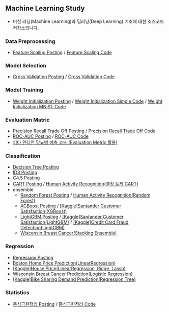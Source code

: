 ## Machine Learning Study

* 머신 러닝(Machine Learning)과 딥러닝(Deep Learning) 기초에 대한 소스코드 저장소입니다.

### Data Preprocessing

* [Feature Scaling Posting](https://deeppago.tistory.com/78) / [Feature Scaling Code](/scikit-learn/Feature_Scaling.ipynb)

### Model Selection

* [Cross Validation Posting](https://deeppago.tistory.com/77) / [Cross Validation Code](/scikit-learn/Cross_Validation.ipynb)

### Model Training

* [Weight Initialization Posting](https://deeppago.tistory.com/50?category=1251611) / [Weight Initialization Simple Code](/weight_initialization/weight_initialization(simple_test).ipynb) / [Weight Initialization MNIST Code](/weight_initialization/weight_initialization(feat%20MNIST).ipynb)

### Evaluation Matric

* [Precision Recall Trade Off Posting](https://deeppago.tistory.com/79#c4.1) / [Precision Recall Trade Off Code](/evaluation_metric/Precision_Recall_Trade-off.ipynb)
* [ROC-AUC Posting](https://deeppago.tistory.com/79#c6) / [ROC-AUC Code](/evaluation_metric/ROC_AUC.ipynb)
* [피마 인디언 당뇨병 예측 코드 (Evaluation Metric 활용)](/evaluation_metric/피마%20인디언%20당뇨병%20예측(Evaluation%20Metric%20활용).ipynb)

### Classification

* [Decision Tree Posting](https://deeppago.tistory.com/25?category=1251895)
* [ID3 Posting](https://deeppago.tistory.com/80)
* [C4.5 Posting](https://deeppago.tistory.com/81)
* [CART Posting](https://deeppago.tistory.com/82) / [Human Activity Recognition(결정 트리 CART)](/classification/Human%20Activity%20Recognition(결정%20트리%20CART).ipynb)
* ensemble
    * [Random Forest Posting](https://deeppago.tistory.com/26) / [Human Activity Recognition(Random Forest)](/classification/Human%20Activity%20Recognition(Random%20Forest).ipynb)
    * [XGBoost Posting](https://deeppago.tistory.com/28?category=1252113) / [[Kaggle]Santander Customer Satisfaction(XGBoost)](/classification/Santander_Customer_Satisfaction(XGBoost).ipynb)
    * [LightGBM Posting](https://deeppago.tistory.com/29?category=1252113) / [[Kaggle]Santander Customer Satisfaction(LightGBM)](/classification/Santander_Customer_Satisfaction(LightGBM).ipynb) / [[Kaggle]Credit Card Fraud Detection(LightGBM)](/classification/Credit%20Card%20Fraud%20Detection%5BLightGBM%5D.ipynb)
    * [Wisconsin Breast Cancer(Stacking Ensemble)](/classification/Wisconsin%20Breast%20Cancer(Stacking%20Ensemble).ipynb)

### Regression
* [Regression Posting](https://deeppago.tistory.com/83)
* [Boston Home Price Prediction(LinearRegression)](/regression/%20Boston%20Home%20Price%20Prediction(LinearRegression).ipynb)
* [[Kaggle]House Price(LinearRegression, Ridge, Lasso)](/regression/House%20Price(LinearRegression%2C%20Ridge%2C%20Lasso).ipynb)
* [Wisconsin Breast Cancer Prediction(Logistic Regression)](/regression/Wisconsin%20Breast%20Cancer(Logistic%20Regression).ipynb)
* [[Kaggle]Bike Sharing Demand Prediction(Regression Tree)](/regression/Bike%20Sharing%20Demand(Regression%20Tree).ipynb)


### Statistics

* [중심극한정리 Posting](https://deeppago.tistory.com/49) / [중심극한정리 Code](/중심극한정리/중심극한정리.ipynb)